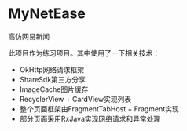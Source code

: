 # MyNetEase

高仿网易新闻

此项目作为练习项目。其中使用了一下相关技术：

- OkHttp网络请求框架
- ShareSdk第三方分享
- ImageCache图片缓存
- RecyclerView + CardView实现列表
- 整个页面框架由FragmentTabHost + Fragment实现
- 部分页面采用RxJava实现网络请求和异常处理
